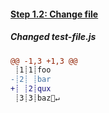 [{]: <helper> (diffStep 1.2)
#### [Step 1.2: Change file](../../../../commit/XXX)

##### Changed test-file.js
```diff
@@ -1,3 +1,3 @@
 ┊1┊1┊foo
-┊2┊ ┊bar
+┊ ┊2┊qux
 ┊3┊3┊baz🚫↵
```
[}]: #